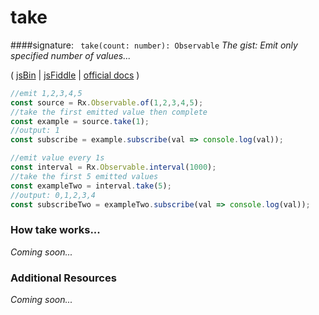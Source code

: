 # take

####signature: ` take(count: number): Observable`
*The gist: Emit only specified number of values...*

( [jsBin](http://jsbin.com/zeputevule/1/edit?js,console) | [jsFiddle](https://jsfiddle.net/d3pn27dv/12/) | [official docs](http://reactivex.io/rxjs/class/es6/Observable.js~Observable.html#instance-method-take) )

```js
//emit 1,2,3,4,5
const source = Rx.Observable.of(1,2,3,4,5);
//take the first emitted value then complete
const example = source.take(1);
//output: 1
const subscribe = example.subscribe(val => console.log(val));

//emit value every 1s
const interval = Rx.Observable.interval(1000);
//take the first 5 emitted values
const exampleTwo = interval.take(5);
//output: 0,1,2,3,4
const subscribeTwo = exampleTwo.subscribe(val => console.log(val));
```

### How take works...
*Coming soon...*


### Additional Resources
*Coming soon...*